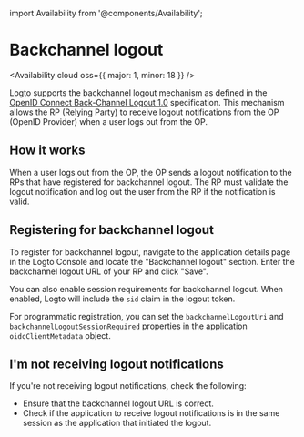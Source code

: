 import Availability from '@components/Availability';

# Backchannel logout

<Availability cloud oss={{ major: 1, minor: 18 }} />

Logto supports the backchannel logout mechanism as defined in the [OpenID Connect Back-Channel Logout 1.0](https://openid.net/specs/openid-connect-backchannel-1_0.html) specification. This mechanism allows the RP (Relying Party) to receive logout notifications from the OP (OpenID Provider) when a user logs out from the OP.

## How it works

When a user logs out from the OP, the OP sends a logout notification to the RPs that have registered for backchannel logout. The RP must validate the logout notification and log out the user from the RP if the notification is valid.

## Registering for backchannel logout

To register for backchannel logout, navigate to the application details page in the Logto Console and locate the "Backchannel logout" section. Enter the backchannel logout URL of your RP and click "Save".

You can also enable session requirements for backchannel logout. When enabled, Logto will include the `sid` claim in the logout token.

For programmatic registration, you can set the `backchannelLogoutUri` and `backchannelLogoutSessionRequired` properties in the application `oidcClientMetadata` object.

## I'm not receiving logout notifications

If you're not receiving logout notifications, check the following:

- Ensure that the backchannel logout URL is correct.
- Check if the application to receive logout notifications is in the same session as the application that initiated the logout.
